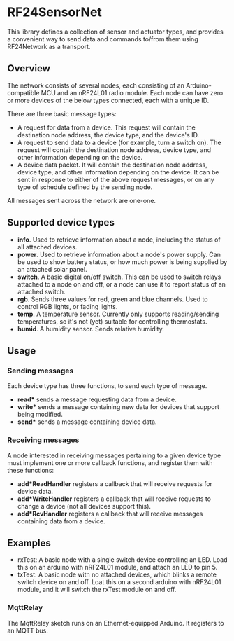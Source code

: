 # RF24SensorNet
This library defines a collection of sensor and actuator types, and
provides a convenient way to send data and commands to/from them using
RF24Network as a transport.

## Overview
The network consists of several nodes, each consisting of an
Arduino-compatible MCU and an nRF24L01 radio module. Each node can have
zero or more devices of the below types connected, each with a unique ID.

There are three basic message types:

* A request for data from a device. This request will contain the
  destination node address, the device type, and the device's ID.
* A request to send data to a device (for example, turn a switch on).
  The request will contain the destination node address, device type, and
  other information depending on the device.
* A device data packet. It will contain the destination node address,
  device type, and other information depending on the device. It can be
  sent in response to either of the above request messages, or on
  any type of schedule defined by the sending node.

All messages sent across the network are one-one.

## Supported device types
* **info**. Used to retrieve information about a node, including the status
  of all attached devices.
* **power**. Used to retrieve information about a node's power supply.
  Can be used to show battery status, or how much power is being supplied
  by an attached solar panel.
* **switch**. A basic digital on/off switch. This can be used to switch
  relays attached to a node on and off, or a node can use it to report
  status of an attached switch.
* **rgb**.  Sends three values for red, green and blue channels. Used to
  control RGB lights, or fading lights.
* **temp**. A temperature sensor. Currently only supports reading/sending
  temperatures, so it's not (yet) suitable for controlling thermostats.
* **humid**. A humidity sensor. Sends relative humidity.

## Usage
### Sending messages
Each device type has three functions, to send each type of message.

* **read\*** sends a message requesting data from a device.
* **write\*** sends a message containing new data for devices that support
  being modified.
* **send\*** sends a message containing device data.

### Receiving messages
A node interested in receiving messages pertaining to a given device
type must implement one or more callback functions, and register them
with these functions:

* **add\*ReadHandler** registers a callback that will receive requests
  for device data.
* **add\*WriteHandler** registers a callback that will receive requests
  to change a device (not all devices support this).
* **add\*RcvHandler** registers a callback that will receive messages
  containing data from a device.

## Examples
* rxTest: A basic node with a single switch device controlling an LED.
  Load this on an arduino with nRF24L01 module, and attach an LED to pin 5.
* txTest: A basic node with no attached devices, which blinks a remote
  switch device on and off. Loat this on a second arduino with nRF24L01
  module, and it will switch the rxTest module on and off.

### MqttRelay
The MqttRelay sketch runs on an Ethernet-equipped Arduino. It registers
to an MQTT bus.
